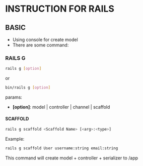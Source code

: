 # INSTRUCTION FOR RAILS

## BASIC

- Using console for create model
- There are some command:

### RAILS G

```bash
rails g [option]
```

or

```bash
bin/rails g [option]
```
params:
- **[option]**: model | controller | channel | scaffold

#### SCAFFOLD

```bash
rails g scaffold <Scaffold Name> [<arg>:<type>]
```

Example:

```bash
rails g scaffold User username:string email:string
```

This command will create model + controller + serializer to /app